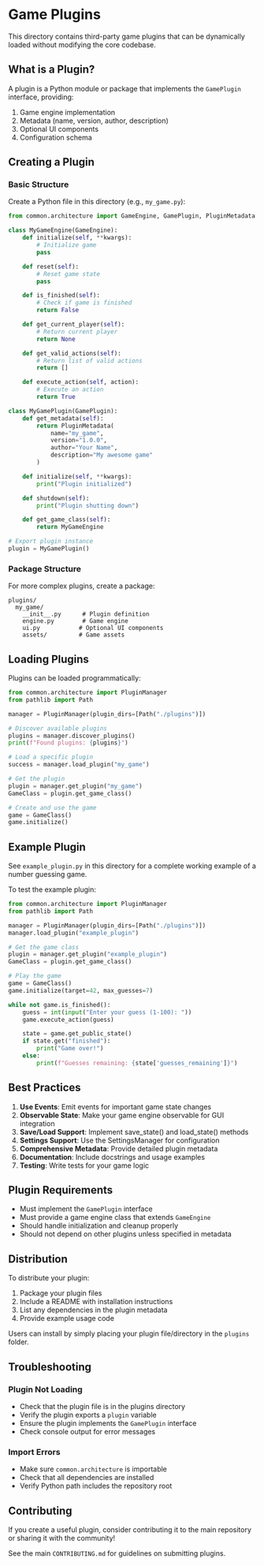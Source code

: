 # Game Plugins

This directory contains third-party game plugins that can be dynamically loaded without modifying the core codebase.

## What is a Plugin?

A plugin is a Python module or package that implements the `GamePlugin` interface, providing:

1. Game engine implementation
1. Metadata (name, version, author, description)
1. Optional UI components
1. Configuration schema

## Creating a Plugin

### Basic Structure

Create a Python file in this directory (e.g., `my_game.py`):

```python
from common.architecture import GameEngine, GamePlugin, PluginMetadata

class MyGameEngine(GameEngine):
    def initialize(self, **kwargs):
        # Initialize game
        pass

    def reset(self):
        # Reset game state
        pass

    def is_finished(self):
        # Check if game is finished
        return False

    def get_current_player(self):
        # Return current player
        return None

    def get_valid_actions(self):
        # Return list of valid actions
        return []

    def execute_action(self, action):
        # Execute an action
        return True

class MyGamePlugin(GamePlugin):
    def get_metadata(self):
        return PluginMetadata(
            name="my_game",
            version="1.0.0",
            author="Your Name",
            description="My awesome game"
        )

    def initialize(self, **kwargs):
        print("Plugin initialized")

    def shutdown(self):
        print("Plugin shutting down")

    def get_game_class(self):
        return MyGameEngine

# Export plugin instance
plugin = MyGamePlugin()
```

### Package Structure

For more complex plugins, create a package:

```
plugins/
  my_game/
    __init__.py      # Plugin definition
    engine.py        # Game engine
    ui.py           # Optional UI components
    assets/         # Game assets
```

## Loading Plugins

Plugins can be loaded programmatically:

```python
from common.architecture import PluginManager
from pathlib import Path

manager = PluginManager(plugin_dirs=[Path("./plugins")])

# Discover available plugins
plugins = manager.discover_plugins()
print(f"Found plugins: {plugins}")

# Load a specific plugin
success = manager.load_plugin("my_game")

# Get the plugin
plugin = manager.get_plugin("my_game")
GameClass = plugin.get_game_class()

# Create and use the game
game = GameClass()
game.initialize()
```

## Example Plugin

See `example_plugin.py` in this directory for a complete working example of a number guessing game.

To test the example plugin:

```python
from common.architecture import PluginManager
from pathlib import Path

manager = PluginManager(plugin_dirs=[Path("./plugins")])
manager.load_plugin("example_plugin")

# Get the game class
plugin = manager.get_plugin("example_plugin")
GameClass = plugin.get_game_class()

# Play the game
game = GameClass()
game.initialize(target=42, max_guesses=7)

while not game.is_finished():
    guess = int(input("Enter your guess (1-100): "))
    game.execute_action(guess)

    state = game.get_public_state()
    if state.get("finished"):
        print("Game over!")
    else:
        print(f"Guesses remaining: {state['guesses_remaining']}")
```

## Best Practices

1. **Use Events**: Emit events for important game state changes
1. **Observable State**: Make your game engine observable for GUI integration
1. **Save/Load Support**: Implement save_state() and load_state() methods
1. **Settings Support**: Use the SettingsManager for configuration
1. **Comprehensive Metadata**: Provide detailed plugin metadata
1. **Documentation**: Include docstrings and usage examples
1. **Testing**: Write tests for your game logic

## Plugin Requirements

- Must implement the `GamePlugin` interface
- Must provide a game engine class that extends `GameEngine`
- Should handle initialization and cleanup properly
- Should not depend on other plugins unless specified in metadata

## Distribution

To distribute your plugin:

1. Package your plugin files
1. Include a README with installation instructions
1. List any dependencies in the plugin metadata
1. Provide example usage code

Users can install by simply placing your plugin file/directory in the `plugins` folder.

## Troubleshooting

### Plugin Not Loading

- Check that the plugin file is in the plugins directory
- Verify the plugin exports a `plugin` variable
- Ensure the plugin implements the `GamePlugin` interface
- Check console output for error messages

### Import Errors

- Make sure `common.architecture` is importable
- Check that all dependencies are installed
- Verify Python path includes the repository root

## Contributing

If you create a useful plugin, consider contributing it to the main repository or sharing it with the community!

See the main `CONTRIBUTING.md` for guidelines on submitting plugins.

